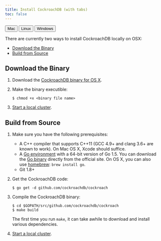 ```yaml
---
title: Install CockroachDB (with tabs)
toc: false
---
```

<!--<script>
$(document).ready(function(){
    $("#mac").click(function(){
        $("#macinstall").show();
        $("#linuxinstall").hide();
        $("#windowsinstall").hide();
    });
    $("#linux").click(function(){
        $("#linuxinstall").show();
        $("#macinstall").hide();
        $("#windowsinstall").hide();
    });
    $("#windows").click(function(){
        $("#windowsinstall").show();
        $("#macinstall").hide();
        $("#linuxinstall").hide();    
    });
});
</script>

<script>
$(document).ready(function(){
$(".osbutton").click(function(){ $(".install").hide();});
    $("#mac").click(function(){
        $("#macinstall").show();
    });
    $("#linux").click(function(){
        $("#linuxinstall").show();
    });
    $("#windows").click(function(){
        $("#windowsinstall").show();
    });
});
</script>-->

<script>
$(document).ready(function(){
$(".osbutton").click(function(){ $(".install").hide();});
    $(".osbutton").click(function(){
        $("#"+ this.id + "install").show();
    });
});
</script>

<button class=osbutton id="mac">Mac</button>
<button class=osbutton id="linux">Linux</button>
<button class=osbutton id="windows">Windows</button>

<div id=install>
<p>There are currently two ways to install CockroachDB locally on OSX:</p>

<ul>
<li><a href="#download-the-binary">Download the Binary</a></li>
<li><a href="#build-from-source">Build from Source</a></li>
</ul>

<h2 id="download-the-binary">Download the Binary</h2>

<ol>
<li><p>Download the <a href="http://cockroachlabs.com/download/osx">CockroachDB binary for OS X</a>.</p></li>
<li><p>Make the binary executible:</p>
<div class="highlight"><pre><code class="language-" data-lang="">$ chmod +x &lt;binary file name&gt;
</code></pre></div></li>
<li><p><a href="/start-a-local-cluster.html">Start a local cluster</a>. </p></li>
</ol>

<h2 id="build-from-source">Build from Source</h2>

<ol>
<li><p>Make sure you have the following prerequisites:</p>

<ul>
<li>A C++ compiler that supports C++11 (GCC 4.9+ and clang 3.6+ are known to work). On Mac OS X, Xcode should suffice. </li>
<li>A <a href="http://golang.org/doc/code.html">Go environment</a> with a 64-bit version of Go 1.5. You can download the <a href="https://golang.org/dl/">Go binary</a> directly from the official site. On OS X, you can also use <a href="http://brew.sh">homebrew</a>: <code>brew install go</code>. </li>
<li>Git 1.8+ </li>
</ul></li>
<li><p>Get the CockroachDB code:</p>
<div class="highlight"><pre><code class="language-bash" data-lang="bash"><span class="gp">$ </span>go get -d github.com/cockroachdb/cockroach
</code></pre></div></li>
<li><p>Compile the CockroachDB binary:</p>
<div class="highlight"><pre><code class="language-" data-lang="">$ cd $GOPATH/src/github.com/cockroachdb/cockroach
$ make build
</code></pre></div>
<p>The first time you run <code>make</code>, it can take awhile to download and install various dependencies.</p></li>
<li><p><a href="/start-a-local-cluster.html">Start a local cluster</a>. </p></li>
</ol>
</div>

<div id=install style="display: none;">
<p>There are currently two ways to install CockroachDB locally on Linux:</p>

<ul>
<li><a href="#download-the-binary">Download the Binary</a></li>
<li><a href="#build-from-source">Build from Source</a></li>
</ul>

<h2 id="download-the-binary">Download the Binary</h2>

<ol>
<li><p>Download the <a href="http://cockroachlabs.com/download/osx">CockroachDB binary for OS X</a>.</p></li>
<li><p>Make the binary executible:</p>
<div class="highlight"><pre><code class="language-" data-lang="">$ chmod +x &lt;binary file name&gt;
</code></pre></div></li>
<li><p><a href="/start-a-local-cluster.html">Start a local cluster</a>. </p></li>
</ol>

<h2 id="build-from-source">Build from Source</h2>

<ol>
<li><p>Make sure you have the following prerequisites:</p>

<ul>
<li>A C++ compiler that supports C++11 (GCC 4.9+ and clang 3.6+ are known to work). On Mac OS X, Xcode should suffice. </li>
<li>A <a href="http://golang.org/doc/code.html">Go environment</a> with a 64-bit version of Go 1.5. You can download the <a href="https://golang.org/dl/">Go binary</a> directly from the official site. On OS X, you can also use <a href="http://brew.sh">homebrew</a>: <code>brew install go</code>. </li>
<li>Git 1.8+ </li>
</ul></li>
<li><p>Get the CockroachDB code:</p>
<div class="highlight"><pre><code class="language-bash" data-lang="bash"><span class="gp">$ </span>go get -d github.com/cockroachdb/cockroach
</code></pre></div></li>
<li><p>Compile the CockroachDB binary:</p>
<div class="highlight"><pre><code class="language-" data-lang="">$ cd $GOPATH/src/github.com/cockroachdb/cockroach
$ make build
</code></pre></div>
<p>The first time you run <code>make</code>, it can take awhile to download and install various dependencies.</p></li>
<li><p><a href="/start-a-local-cluster.html">Start a local cluster</a>. </p></li>
</ol>
</div>

<div id=install style="display: none;">
<p>At this time, the only way to run CockroachDB on Windows is to use Docker. 

<ol>
<li><p><a href="https://docs.docker.com/mac/step_one/">Install Docker</a>, as described in Docker&#39;s installation instructions for OS X.   </p></li>
<li><p>To start CockroachDB, run this command in your terminal:</p>
<div class="highlight"><pre><code class="language-bash" data-lang="bash"><span class="gp">$ </span>docker run -t -i cockroachdb/cockroach shell
</code></pre></div>
<p>The first time you do this, Docker pulls the official CockroachDB image from Docker Hub. From that point on, the image remains on your local system. You can run <code>docker images</code> to list all of your local images.</p>
<div class="highlight"><pre><code class="language-bash" data-lang="bash"><span class="gp">$ </span>docker images

REPOSITORY              TAG         IMAGE ID            CREATED             VIRTUAL SIZE
cockroachdb/cockroach   latest      e707dfaf8703        2 days ago          278.2 MB
hello-world             latest      0a6ba66e537a        9 weeks ago         960 B
</code></pre></div></li>
</ol>
</div>